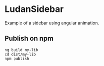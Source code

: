 # LudanSidebar

Example of a sidebar using angular animation.

## Publish on npm

```
ng build my-lib
cd dist/my-lib
npm publish
```

